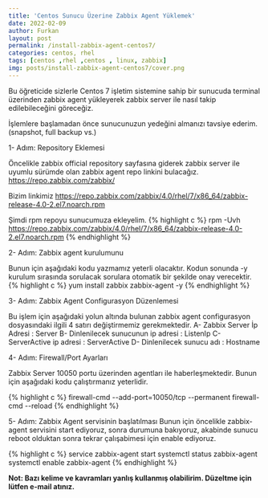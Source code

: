 ```yaml
---
title: 'Centos Sunucu Üzerine Zabbix Agent Yüklemek'
date: 2022-02-09
author: Furkan
layout: post
permalink: /install-zabbix-agent-centos7/
categories: centos, rhel
tags: [centos ,rhel ,centos , linux, zabbix]
img: posts/install-zabbix-agent-centos7/cover.png
---
```


Bu öğreticide sizlerle Centos 7 işletim sistemine sahip bir sunucuda terminal üzerinden zabbix agent yükleyerek zabbix server ile nasıl takip edilebileceğini göreceğiz.

İşlemlere başlamadan önce sunucunuzun yedeğini almanızı tavsiye ederim. (snapshot, full backup vs.)

1- Adım: Repository Eklemesi

Öncelikle zabbix official repository sayfasına giderek zabbix server ile uyumlu sürümde olan zabbix agent repo linkini bulacağız.
https://repo.zabbix.com/zabbix/

Bizim linkimiz
https://repo.zabbix.com/zabbix/4.0/rhel/7/x86_64/zabbix-release-4.0-2.el7.noarch.rpm

Şimdi rpm repoyu sunucumuza ekleyelim.
{% highlight c %}
rpm -Uvh https://repo.zabbix.com/zabbix/4.0/rhel/7/x86_64/zabbix-release-4.0-2.el7.noarch.rpm
{% endhighlight %}

2- Adım: Zabbix agent kurulumunu 

Bunun için aşağıdaki kodu yazmamız yeterli olacaktır. Kodun sonunda -y kurulum sırasında sorulacak sorulara otomatik bir şekilde onay verecektir.
{% highlight c %}
yum install zabbix zabbix-agent -y
{% endhighlight %}

3- Adım: Zabbix Agent Configurasyon Düzenlemesi

Bu işlem için aşağıdaki yolun altında bulunan zabbix agent configurasyon dosyasındaki ilgili 4 satırı değiştirmemiz gerekmektedir.
A- Zabbix Server İp Adresi : Server 
B- Dinlenilecek sunucunun ip adresi : ListenIp
C- ServerActive ip adresi : ServerActive
D- Dinlenilecek sunucu adı : Hostname

4- Adım: Firewall/Port Ayarları

Zabbix Server 10050 portu üzerinden agentları ile haberleşmektedir.
Bunun için aşağıdaki kodu çalıştırmanız yeterlidir.

{% highlight c %}
firewall-cmd --add-port=10050/tcp --permanent
firewall-cmd --reload
{% endhighlight %}

5- Adım: Zabbix Agent servisinin başlatılması
Bunun için öncelikle zabbix-agent servisini start ediyoruz, sonra durumuna bakıyoruz, akabinde sunucu reboot olduktan sonra tekrar çalışabimesi için enable ediyoruz.

{% highlight c %}
service zabbix-agent start
systemctl status zabbix-agent
systemctl enable zabbix-agent
{% endhighlight %}


<b>Not: Bazı kelime ve kavramları yanlış kullanmış olabilirim. Düzeltme için lütfen e-mail atınız.<b>